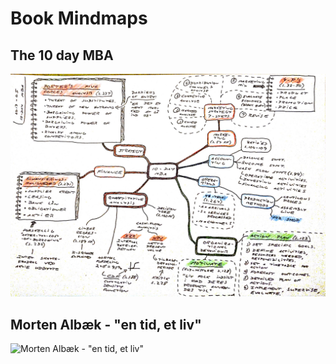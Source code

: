 # Book Mindmaps

## The 10 day MBA

![The 10 day MBA](10-day-mba-2013-05.jpg)

## Morten Albæk - "en tid, et liv"

![Morten Albæk - "en tid, et liv"](albæk-en-tid-et-liv-2018-12.jpg)
